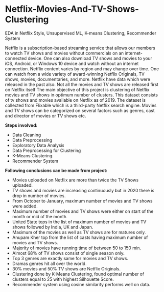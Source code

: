 # Netflix-Movies-And-TV-Shows-Clustering
EDA in Netflix Style, Unsupervised ML, K-means Clustering, Recommender System


Netflix is a subscription-based streaming service that allows our members to watch TV shows and movies without commercials on an internet-connected device. One can also download TV shows and movies to your iOS, Android, or Windows 10 device and watch without an internet connection. Netflix content varies by region and may change over time. One can watch from a wide variety of award-winning Netflix Originals, TV shows, movies, documentaries, and more. Netflix have data which were released in the past also. Not all the movies and TV shows are released first on Netflix itself
The main objective of this project is clustering of Netflix movies and TV shows in optimum number of clusters.
This dataset consists of tv shows and movies available on Netflix as of 2019. The dataset is collected from Flixable which is a third-party Netflix search engine. Movies and TV shows can be categorized on several factors such as genres, cast and director of movies or TV shows etc.

**Steps involved:**

*	Data Cleaning 
*	Data Preprocessing 
*	Exploratory Data Analysis 
*	Data Preprocessing for Clustering
*	K-Means Clustering
*	Recommender System

**Following conclusions can be made from project:**

*	Movies uploaded on Netflix are more than twice the TV Shows uploaded.
*	TV shows and movies are increasing continuously but in 2020 there is drop in number of movies.
*	From October to January, maximum number of movies and TV shows were added.
*	Maximum number of movies and TV shows were either on start of the month or mid of the month.
*	United State tops in the list of maximum number of movies and TV shows followed by India, UK and Japan.
*	Maximum of the movies as well as TV shows are for matures only.
*	Anupam Kher top from the list of casts having maximum number of movies and TV shows.
*	Majority of movies have running time of between 50 to 150 min.
*	Almost 68% of TV shows consist of single season only.
*	Top 3 genres are exactly same for movies and TV shows.
*	Dramas genres hit all over the world.
*	30% movies and 50% TV shows are Netflix Originals.
*	Clustering done by K-Means Clustering, found optimal number of clusters equal to 25 with highest Silhouette Score.
*	Recommender system using cosine similarity performs well on data.
